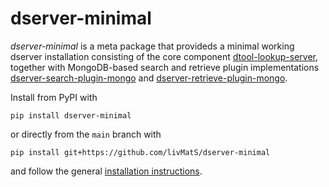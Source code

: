 # dserver-minimal

*dserver-minimal* is a meta package that provideds a minimal working dserver
installation consisting of the core component [dtool-lookup-server](https://github.com/jic-dtool/dtool-lookup-server),
together with MongoDB-based search and retrieve plugin implementations
[dserver-search-plugin-mongo](https://github.com/livMatS/dserver-search-plugin-mongo) and
[dserver-retrieve-plugin-mongo](https://github.com/livMatS/dserver-search-plugin-mongo).

Install from PyPI with

    pip install dserver-minimal

or directly from the `main` branch with

    pip install git+https://github.com/livMatS/dserver-minimal

and follow the general [installation instructions](https://livmats.github.io/dtool-lookup-server/readme.html).
